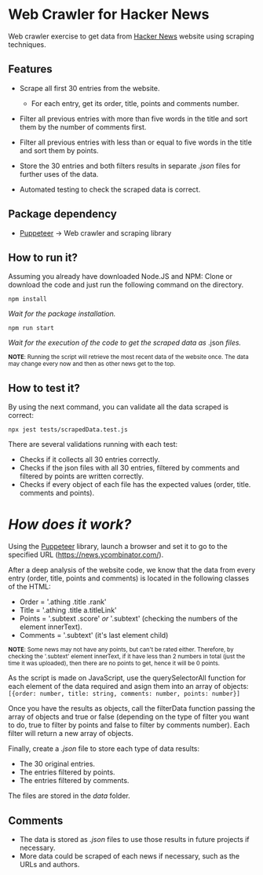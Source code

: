 # Web Crawler for Hacker News

Web crawler exercise to get data from [Hacker News](https://news.ycombinator.com/news) website using scraping techniques.

## Features

- Scrape all first 30 entries from the website.
	- For each entry, get its order, title, points and comments number.
- Filter all previous entries with more than five words in the title and sort them by the number of comments first.  
- Filter all previous entries with less than or equal to five words in the title and sort them by points.
- Store the 30 entries and both filters results in separate _.json_ files for further uses of the data.

- Automated testing to check the scraped data is correct.

## Package dependency

- [Puppeteer](https://pptr.dev/) →  Web crawler and scraping library

## How to run it?

Assuming you already have downloaded Node.JS and NPM: Clone or download the code and just run the following command on the directory.

`npm install`

_Wait for the package installation._

`npm run start`

_Wait for the execution of the code to get the scraped data as_ .json _files._

<sup>**NOTE**: Running the script will retrieve the most recent data of the website once. The data may change every now and then as other news get to the top.</sup>

## How to test it?

By using the next command, you can validate all the data scraped is correct:

`npx jest tests/scrapedData.test.js`

There are several validations running with each test:
- Checks if it collects all 30 entries correctly.
- Checks if the json files with all 30 entries, filtered by comments and filtered by points are written correctly.
- Checks if every object of each file has the expected values (order, title. comments and points).

# _How does it work?_

Using the [Puppeteer](https://pptr.dev/) library, launch a browser and set it to go to the specified URL (https://news.ycombinator.com/).

After a deep analysis of the website code, we know that the data from every entry (order, title, points and comments) is located in the following classes of the HTML:
- Order = '.athing .title .rank'
- Title = '.athing .title a.titleLink'
- Points = '.subtext .score' _or_ '.subtext' (checking the numbers of the element innerText).
- Comments = '.subtext' (it's last element child)

<sup>**NOTE**: Some news may not have any points, but can't be rated either. Therefore, by checking the '.subtext' element innerText, if it have less than 2 numbers in total (just the time it was uploaded), then there are no points to get, hence it will be 0 points.</sup>

As the script is made on JavaScript, use the querySelectorAll function for each element of the data required and asign them into an array of objects:
`[{order: number, title: string, comments: number, points: number}]`

Once you have the results as objects, call the filterData function passing the array of objects and true or false (depending on the type of filter you want to do, true to filter by points and false to filter by comments number). Each filter will return a new array of objects.

Finally, create a _.json_ file to store each type of data results:
- The 30 original entries.
- The entries filtered by points.
- The entries filtered by comments.

The files are stored in the _data_ folder.

## Comments

- The data is stored as _.json_ files to use those results in future projects if necessary.
- More data could be scraped of each news if necessary, such as the URLs and authors.
